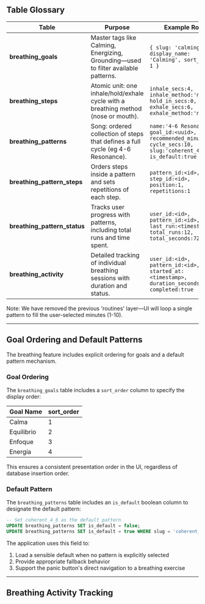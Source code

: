 ## Table Glossary

| Table                         | Purpose                                                                            | Example Row                                                                                |
| ----------------------------- | ---------------------------------------------------------------------------------- | ------------------------------------------------------------------------------------------ |
| **breathing\_goals**          | Master tags like Calming, Energizing, Grounding—used to filter available patterns. | `{ slug: 'calming', display_name: 'Calming', sort_order: 1 }`                              |
| **breathing\_steps**          | Atomic unit: one inhale/hold/exhale cycle with a breathing method (nose or mouth). | `inhale_secs:4, inhale_method:'nose', hold_in_secs:0, exhale_secs:6, exhale_method:'nose'` |
| **breathing\_patterns**       | Song: ordered collection of steps that defines a full cycle (eg 4-6 Resonance).    | `name:'4-6 Resonance', goal_id:<uuid>, recommended_minutes:4, cycle_secs:10, slug:'coherent_4_6', is_default:true` |
| **breathing\_pattern\_steps** | Orders steps inside a pattern and sets repetitions of each step.                   | `pattern_id:<id>, step_id:<id>, position:1, repetitions:1`                                 |
| **breathing\_pattern\_status**| Tracks user progress with patterns, including total runs and time spent.           | `user_id:<id>, pattern_id:<id>, last_run:<timestamp>, total_runs:12, total_seconds:720`   |
| **breathing\_activity**       | Detailed tracking of individual breathing sessions with duration and status.       | `user_id:<id>, pattern_id:<id>, started_at:<timestamp>, duration_seconds:180, completed:true` |

Note: We have removed the previous 'routines' layer—UI will loop a single pattern to fill the user-selected minutes (1-10).

---

## Goal Ordering and Default Patterns

The breathing feature includes explicit ordering for goals and a default pattern mechanism.

### Goal Ordering

The `breathing_goals` table includes a `sort_order` column to specify the display order:

| Goal Name  | sort_order |
|------------|------------|
| Calma      | 1          |
| Equilibrio | 2          |
| Enfoque    | 3          |
| Energía    | 4          |

This ensures a consistent presentation order in the UI, regardless of database insertion order.

### Default Pattern

The `breathing_patterns` table includes an `is_default` boolean column to designate the default pattern:

```sql
-- Set coherent_4_6 as the default pattern
UPDATE breathing_patterns SET is_default = false;
UPDATE breathing_patterns SET is_default = true WHERE slug = 'coherent_4_6';
```

The application uses this field to:
1. Load a sensible default when no pattern is explicitly selected
2. Provide appropriate fallback behavior
3. Support the panic button's direct navigation to a breathing exercise

---

## Breathing Activity Tracking 